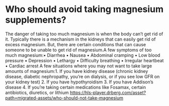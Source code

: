 # Who should avoid taking magnesium supplements?

The danger of taking too much magnesium is when the body can’t get rid of it. Typically there is a mechanism in the kidneys that can easily get rid of excess magnesium. But, there are certain conditions that can cause someone to be unable to get rid of magnesium.A few symptoms of too much magnesium:• Diarrhea • Nausea • Abdominal cramping • Low blood pressure • Depression • Lethargy • Difficulty breathing • Irregular heartbeat • Cardiac arrest A few situations where you may not want to take large amounts of magnesium:1. If you have kidney disease (chronic kidney disease, diabetic nephropathy, you’re on dialysis, or if you see low GFR on your kidney test) 2. If you have hypothyroidism 3. If you have Addison’s disease 4. If you’re taking certain medications like Fosamax, certain antibiotics, diuretics, or lithium https://hls-player.drberg.com/asset?path=migrated-assets/who-should-not-take-magnesium